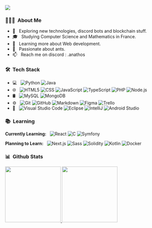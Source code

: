 <img src="https://i.imgur.com/tZklAbb.gif">

<h3> 👨🏻‍💻 &nbsp;About Me </h3>

- 🤔 &nbsp; Exploring new technologies, discord bots and blockchain stuff.
- 🎓 &nbsp; Studying Computer Science and Mathematics in France.
- 🌱 &nbsp; Learning more about Web development.
- 🐜 &nbsp; Passionate about ants.
- 📫 &nbsp; Reach me on discord : .anathos

<h3> 🛠 &nbsp;Tech Stack</h3>

- 💻 &nbsp;
  ![Python](https://img.shields.io/badge/-Python-333333?style=flat&logo=python)
  ![Java](https://img.shields.io/badge/-Java-333333?style=flat&logo=java)
- 🌐 &nbsp;
  ![HTML5](https://img.shields.io/badge/-HTML5-333333?style=flat&logo=HTML5)
  ![CSS](https://img.shields.io/badge/-CSS-333333?style=flat&logo=CSS3&logoColor=1572B6)
  ![JavaScript](https://img.shields.io/badge/-JavaScript-333333?style=flat&logo=javascript)
  ![TypeScript](https://img.shields.io/badge/-TypeScript-333333?style=flat&logo=typescript)
  ![PHP](https://img.shields.io/badge/-PHP-333333?style=flat&logo=php&logoColor=777BB4)
  ![Node.js](https://img.shields.io/badge/-Node.js-333333?style=flat&logo=node.js)
- 🛢 &nbsp;
  ![MySQL](https://img.shields.io/badge/-MySQL-333333?style=flat&logo=mysql)
  ![MongoDB](https://img.shields.io/badge/-MongoDB-333333?style=flat&logo=mongodb)
- ⚙️ &nbsp;
  ![Git](https://img.shields.io/badge/-Git-333333?style=flat&logo=git)
  ![GitHub](https://img.shields.io/badge/-GitHub-333333?style=flat&logo=github)
  ![Markdown](https://img.shields.io/badge/-Markdown-333333?style=flat&logo=markdown&logoColor=026AA7)
  ![Figma](https://img.shields.io/badge/-Figma-333333?style=flat&logo=figma)
  ![Trello](https://img.shields.io/badge/Trello-333333?style=flat&logo=Trello&logoColor=026AA7)
- 🔧 &nbsp;
  ![Visual Studio Code](https://img.shields.io/badge/-Visual%20Studio%20Code-333333?style=flat&logo=visual-studio-code&logoColor=007ACC)
  ![Eclipse](https://img.shields.io/badge/-Eclipse-333333?style=flat&logo=eclipse-ide&logoColor=2C2255)
  ![IntelliJ](https://img.shields.io/badge/-IntelliJ-333333?style=flat&logo=intellij-idea&logoColor=FF5722)
  ![Android Studio](https://img.shields.io/badge/android%20studio-333333?style=flat&&logo=android%20studio)

<h3> 📚 &nbsp;Learning </h3>

**Currently Learning:** &nbsp;
  ![React](https://img.shields.io/badge/-React-333333?style=flat&logo=react)
  ![C](https://img.shields.io/badge/-C-333333?style=flat&logo=c)
  ![Symfony](https://img.shields.io/badge/-Symfony-333333?style=flat&logo=symfony)

**Planning to Learn:** &nbsp;
  ![Next.js](https://img.shields.io/badge/-Next.js-333333?style=flat&logo=next.js)
  ![Sass](https://img.shields.io/badge/-Sass-333333?style=flat&logo=sass)
  ![Solidity](https://img.shields.io/badge/-Solidity-333333?style=flat&logo=solidity&logoColor=363636)
  ![Kotlin](https://img.shields.io/badge/-Kotlin-333333?style=flat&logo=kotlin)
  ![Docker](https://img.shields.io/badge/-Docker-333333?style=flat&logo=docker)

<h3> 📊 &nbsp;Github Stats </h3>

<a href="https://github.com/EAnathos">
  <img height="180em" src="https://github-readme-stats.vercel.app/api?username=EAnathos&theme=radical&show_icons=true" />
  <img height="180em" src="https://github-readme-stats.vercel.app/api/top-langs/?username=EAnathos&theme=radical&layout=compact" />
</a>

<!--
<h3> 🤝🏻 &nbsp;Connect with Me </h3>

<p align="center">
<a href="https://www.adityavsingh.com/"><img alt="Website" src="https://img.shields.io/badge/Website-www.adityavsingh.com-blue?style=flat-square&logo=google-chrome"></a>
<a href="https://www.linkedin.com/in/AVS1508/"><img alt="LinkedIn" src="https://img.shields.io/badge/LinkedIn-Aditya%20Vikram%20Singh-blue?style=flat-square&logo=linkedin"></a>
<a href="mailto:contacts@eanathos.com"><img alt="Email" src="https://img.shields.io/badge/Email-avsingh@umass.edu-blue?style=flat-square&logo=gmail"></a>
</p>
-->
